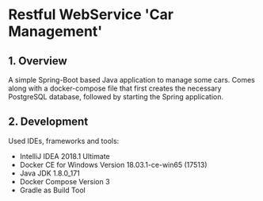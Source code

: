 # Restful WebService 'Car Management'

## 1. Overview
A simple Spring-Boot based Java application to manage some cars. Comes along with a docker-compose file that first creates the necessary PostgreSQL database, followed by starting the Spring application.

## 2. Development
Used IDEs, frameworks and tools:
- IntelliJ IDEA 2018.1 Ultimate
- Docker CE for Windows Version 18.03.1-ce-win65 (17513)
- Java JDK 1.8.0_171
- Docker Compose Version 3
- Gradle as Build Tool
